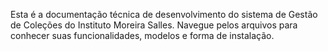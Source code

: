 Esta é a documentação técnica de desenvolvimento do sistema de Gestão de Coleções do Instituto Moreira Salles. Navegue pelos arquivos para conhecer suas funcionalidades, modelos e forma de instalação. 
